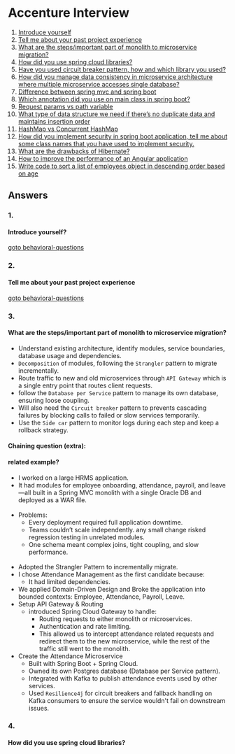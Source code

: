 # Accenture Interview

1. [Introduce yourself](#1)
2. [Tell me about your past project experience](#2)
3. [What are the steps/important part of monolith to microservice migration?](#3)
4. [How did you use spring cloud libraries?](#4)
5. [Have you used circuit breaker pattern, how and which library you used?](#5)
6. [How did you manage data consistency in microservice architecture where multiple microservice accesses single database?](#6)
7. [Difference between spring mvc and spring boot](#7)
8. [Which annotation did you use on main class in spring boot?](#8)
9. [Request params vs path variable](#9)
10. [What type of data structure we need if there’s no duplicate data and maintains insertion order](#10)
11. [HashMap vs Concurrent HashMap](#11)
12. [How did you implement security in spring boot application, tell me about some class names that you have used to implement security.](#12)
13. [What are the drawbacks of Hibernate?](#13)
14. [How to improve the performance of an Angular application](#14)
15. [Write code to sort a list of employees object in descending order based on age](#15)

## Answers

### 1.
#### Introduce yourself?
[goto behavioral-questions](../behavioral/behavioral-questions.md#1)

### 2.
#### Tell me about your past project experience
[goto behavioral-questions](../behavioral/behavioral-questions.md#2)

### 3.
#### What are the steps/important part of monolith to microservice migration?
- Understand existing architecture, identify modules, service boundaries, database usage and dependencies.
- `Decomposition` of modules, following the `Strangler` pattern to migrate incrementally.
- Route traffic to new and old microservices through `API Gateway` which is a single entry point that routes client requests.
- follow the `Database per Service` pattern to manage its own database, ensuring loose coupling.
- Will also need the `Circuit breaker` pattern to prevents cascading failures by blocking calls to failed or slow services temporarily.
- Use the `Side car` pattern to monitor logs during each step and keep a rollback strategy.

#### Chaining question (extra):
#### related example?
- I worked on a large HRMS application. 
- It had modules for employee onboarding, attendance, payroll, and leave—all built in a Spring MVC monolith with a single Oracle DB and deployed as a WAR file.
\
&nbsp;
- Problems:
  - Every deployment required full application downtime. 
  - Teams couldn’t scale independently. any small change risked regression testing in unrelated modules. 
  - One schema meant complex joins, tight coupling, and slow performance.
\
&nbsp;
- Adopted the Strangler Pattern to incrementally migrate.
- I chose Attendance Management as the first candidate because:
  - It had limited dependencies.
- We applied Domain-Driven Design and Broke the application into bounded contexts: Employee, Attendance, Payroll, Leave.
- Setup API Gateway & Routing
  - introduced Spring Cloud Gateway to handle:
    - Routing requests to either monolith or microservices.
    - Authentication and rate limiting.
    - This allowed us to intercept attendance related requests and redirect them to the new microservice, while the rest of the traffic still went to the monolith.
- Create the Attendance Microservice 
  - Built with Spring Boot + Spring Cloud.
  - Owned its own Postgres database (Database per Service pattern).
  - Integrated with Kafka to publish attendance events used by other services.
  - Used `Resilience4j` for circuit breakers and fallback handling on Kafka consumers to ensure the service wouldn't fail on downstream issues.

### 4.
#### How did you use spring cloud libraries?



